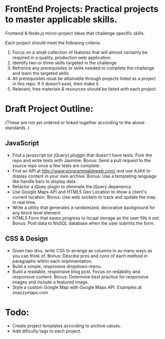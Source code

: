 FrontEnd Projects: Practical projects to master applicable skills.
===

Frontend & Node.js micro-project ideas that challenge specific skills.

Each project should meet the following criteria:

1. Focus on a small collection of features that will almost certainly be
required in a quality, production web application.
2. Identify two or three skills targeted in the challenge
3. Refrence any prerequisites or skills needed to complete the challenge
and learn the targeted skills
4. All prerequisites must be attainable through projects listed as a
project in this repo. If it doesn't exist, then make it. 
5. Relevant, free materials & resources should be listed with each
project.

# Draft Project Outline:
(These are not yet ordered or linked together according to the above
standards. )

## JavaScript
- Find a javascript (or jQuery) pluggin that doesn't have tests. Fork
  the repo and write tests with Jasmine. Bonus: Send a pull request to
the source repo once a few tests are complete.
- Find an API at http://www.programmableweb.com/ and use AJAX to display
  content in your own archive. Bonus: Use a templating language like
handle bars to display data
- Refactor a jQuey plugin to eliminate the jQuery depenency.
- Use Google Maps API and HTML5 Geo Location to show a client's current
  location. Bonus: Use web sockets to track and update the map in real
time.
- Write a utility that generates a randomized, decorative background for
  any block level element.
- HTML5 Form that saves progress to locaal storage as the user fills it
  out. Bonus: Post data to NoSQL database when the user submits the
form.

## CSS & Design
- Given two divs, write CSS to arrange as columns in as many ways as you
  can think of. Bonus: Descibe pros and cons of each method in
paragraphs within each implimentation.
- Build a simple, responsive dropdown-menu.
- Build a readable, responsive blog post. Focus on redability and
  responsive content. Bonus: Determine best practice for responsive
images and include a featured image.
- Style a custom Google Map with Google Maps API. Examples at
  snazzymaps.com

# Todo:
- Create project templates according to archive values.
- Add dificulty tags to each project.
